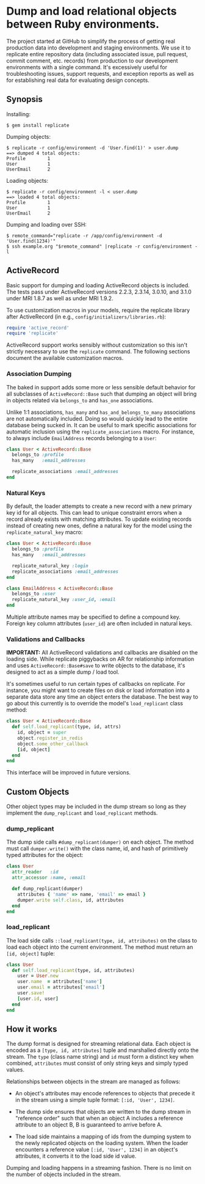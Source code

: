 Dump and load relational objects between Ruby environments.
===========================================================

The project started at GitHub to simplify the process of getting real production
data into development and staging environments. We use it to replicate entire
repository data (including associated issue, pull request, commit comment, etc.
records) from production to our development environments with a single command.
It's excessively useful for troubleshooting issues, support requests, and
exception reports as well as for establishing real data for evaluating design
concepts.

Synopsis
--------

Installing:

    $ gem install replicate

Dumping objects:

    $ replicate -r config/environment -d 'User.find(1)' > user.dump
    ==> dumped 4 total objects:
    Profile        1
    User           1
    UserEmail      2

Loading objects:

    $ replicate -r config/environment -l < user.dump
    ==> loaded 4 total objects:
    Profile        1
    User           1
    UserEmail      2

Dumping and loading over SSH:

    $ remote_command="replicate -r /app/config/environment -d 'User.find(1234)'"
    $ ssh example.org "$remote_command" |replicate -r config/environment -l

ActiveRecord
------------

Basic support for dumping and loading ActiveRecord objects is included. The
tests pass under ActiveRecord versions 2.2.3, 2.3.14, 3.0.10, and 3.1.0 under
MRI 1.8.7 as well as under MRI 1.9.2.

To use customization macros in your models, require the replicate library after
ActiveRecord (in e.g., `config/initializers/libraries.rb`):

```ruby
require 'active_record'
require 'replicate'
```

ActiveRecord support works sensibly without customization so this isn't strictly
necessary to use the `replicate` command. The following sections document the
available customization macros.

### Association Dumping

The baked in support adds some more or less sensible default behavior for all
subclasses of `ActiveRecord::Base` such that dumping an object will bring in
objects related via `belongs_to` and `has_one` associations.

Unlike 1:1 associations, `has_many` and `has_and_belongs_to_many` associations
are not automatically included. Doing so would quickly lead to the entire
database being sucked in. It can be useful to mark specific associations for
automatic inclusion using the `replicate_associations` macro. For instance,
to always include `EmailAddress` records belonging to a `User`:

```ruby
class User < ActiveRecord::Base
  belongs_to :profile
  has_many   :email_addresses

  replicate_associations :email_addresses
end
```

### Natural Keys

By default, the loader attempts to create a new record with a new primary key id
for all objects. This can lead to unique constraint errors when a record already
exists with matching attributes. To update existing records instead of
creating new ones, define a natural key for the model using the `replicate_natural_key`
macro:

```ruby
class User < ActiveRecord::Base
  belongs_to :profile
  has_many   :email_addresses

  replicate_natural_key :login
  replicate_associations :email_addresses
end

class EmailAddress < ActiveRecord::Base
  belongs_to :user
  replicate_natural_key :user_id, :email
end
```

Multiple attribute names may be specified to define a compound key. Foreign key
column attributes (`user_id`) are often included in natural keys.

### Validations and Callbacks

__IMPORTANT:__ All ActiveRecord validations and callbacks are disabled on the
loading side. While replicate piggybacks on AR for relationship information and
uses `ActiveRecord::Base#save` to write objects to the database, it's designed
to act as a simple dump / load tool.

It's sometimes useful to run certain types of callbacks on replicate. For
instance, you might want to create files on disk or load information into a
separate data store any time an object enters the database. The best way to go
about this currently is to override the model's `load_replicant` class method:

```ruby
class User < ActiveRecord::Base
  def self.load_replicant(type, id, attrs)
    id, object = super
    object.register_in_redis
    object.some_other_callback
    [id, object]
  end
end
```

This interface will be improved in future versions.

Custom Objects
--------------

Other object types may be included in the dump stream so long as they implement
the `dump_replicant` and `load_replicant` methods.

### dump_replicant

The dump side calls `#dump_replicant(dumper)` on each object. The method must
call `dumper.write()` with the class name, id, and hash of primitively typed
attributes for the object:

```ruby
class User
  attr_reader   :id
  attr_accessor :name, :email

  def dump_replicant(dumper)
    attributes { 'name' => name, 'email' => email }
    dumper.write self.class, id, attributes
  end
end
```

### load_replicant

The load side calls `::load_replicant(type, id, attributes)` on the class to
load each object into the current environment. The method must return an
`[id, object]` tuple:

```ruby
class User
  def self.load_replicant(type, id, attributes)
    user = User.new
    user.name  = attributes['name']
    user.email = attributes['email']
    user.save!
    [user.id, user]
  end
end
```

How it works
------------

The dump format is designed for streaming relational data. Each object is
encoded as a `[type, id, attributes]` tuple and marshalled directly onto the
stream. The `type` (class name string) and `id` must form a distinct key when
combined, `attributes` must consist of only string keys and simply typed values.

Relationships between objects in the stream are managed as follows:

 - An object's attributes may encode references to objects that precede it
   in the stream using a simple tuple format: `[:id, 'User', 1234]`.

 - The dump side ensures that objects are written to the dump stream in
   "reference order" such that when an object A includes a reference attribute
   to an object B, B is guaranteed to arrive before A.

 - The load side maintains a mapping of ids from the dumping system to the newly
   replicated objects on the loading system. When the loader encounters a
   reference value `[:id, 'User', 1234]` in an object's attributes, it converts it
   to the load side id value.

Dumping and loading happens in a streaming fashion. There is no limit on the
number of objects included in the stream.
